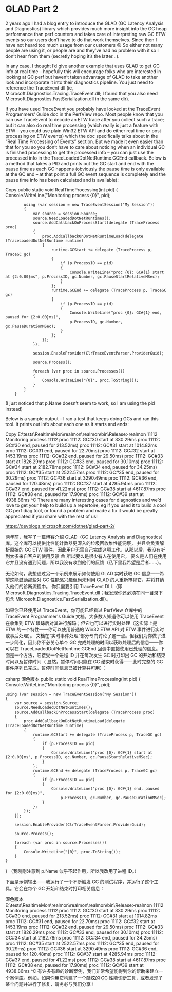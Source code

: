 <h1>GLAD Part 2</h1>

2 years ago I had a blog entry to introduce the GLAD (GC Latency Analysis and Diagnostics) library which provides much more insight into the GC heap performance 
than perf counters and takes care of interpreting raw GC ETW events so our users don’t have to do that work themselves. 
Since then I have not heard too much usage from our customers 😛 So either not many people are using it, 
or people are and they’ve had no problem with it so I don’t hear from them (secretly hoping it’s the latter…).

In any case, I thought I’d give another example that uses GLAD to get GC info at real time – hopefully this will encourage folks 
who are interested in looking at GC perf but haven’t taken advantage of GLAD to take another look and incorporate it into their diagnostics pipeline. 
You just need to reference the TraceEvent dll (ie, Microsoft.Diagnostics.Tracing.TraceEvent.dll; I found that you also need Microsoft.Diagnostics.FastSerialization.dll in the same dir).

If you have used TraceEvent you probably have looked at the TraceEvent Programmers’ Guide doc in the PerfView repo. 
Most people know that you can use TraceEvent to decode an ETW trace after you collect such a trace; 
but it can also do real time processing (which really is just a feature with ETW – you could use plain Win32 ETW API and do either real time or post processing on ETW events) 
which the doc specifically talks about in the “Real Time Processing of Events” section. 
But we made it even easier than that for you so you don’t have to care about noticing 
when an individual GC is finished processing to get the processed info – you can just use the processed info in the TraceLoadedDotNetRuntime.GCEnd callback. 
Below is a method that takes a PID and prints out the GC start and end with the pause time as each GC happens 
(obviously the pause time is only available at the GC end – at that point a full GC event sequence is completely and the pause time info has been calculated and is available):

Copy
        public static void RealTimeProcessing(int pid)
        {
            Console.WriteLine("Monitoring process {0}", pid);

            using (var session = new TraceEventSession("My Session"))
            {
                var source = session.Source;
                source.NeedLoadedDotNetRuntimes();
                source.AddCallbackOnProcessStart(delegate (TraceProcess proc)
                {
                    proc.AddCallbackOnDotNetRuntimeLoad(delegate (TraceLoadedDotNetRuntime runtime)
                    {
                        runtime.GCStart += delegate (TraceProcess p, TraceGC gc)
                        {
                            if (p.ProcessID == pid)
                            {
                                Console.WriteLine("proc {0}: GC#{1} start at {2:0.00}ms", p.ProcessID, gc.Number, gc.PauseStartRelativeMSec);
                            }
                        };
                        runtime.GCEnd += delegate (TraceProcess p, TraceGC gc)
                        {
                            if (p.ProcessID == pid)
                            {
                                Console.WriteLine("proc {0}: GC#{1} end, paused for {2:0.00}ms)",
                                p.ProcessID, gc.Number, gc.PauseDurationMSec);
                            }
                        };
                    });
                });

                session.EnableProvider(ClrTraceEventParser.ProviderGuid);

                source.Process();

                foreach (var proc in source.Processes())
                {
                    Console.WriteLine("{0}", proc.ToString());
                }
            }
        }
(I just noticed that p.Name doesn’t seem to work, so I am using the pid instead)

Below is a sample output – I ran a test that keeps doing GCs and ran this tool. It prints out info about each one as it starts and ends:

Copy
E:\tests\RealtimeMon\realmon\realmon\bin\Release>realmon 11112
Monitoring process 11112
proc 11112: GC#30 start at 330.29ms
proc 11112: GC#30 end, paused for 213.52ms)
proc 11112: GC#31 start at 1014.82ms
proc 11112: GC#31 end, paused for 22.70ms)
proc 11112: GC#32 start at 1453.19ms
proc 11112: GC#32 end, paused for 29.50ms)
proc 11112: GC#33 start at 1826.29ms
proc 11112: GC#33 end, paused for 30.10ms)
proc 11112: GC#34 start at 2182.78ms
proc 11112: GC#34 end, paused for 34.25ms)
proc 11112: GC#35 start at 2522.57ms
proc 11112: GC#35 end, paused for 30.29ms)
proc 11112: GC#36 start at 3290.49ms
proc 11112: GC#36 end, paused for 120.48ms)
proc 11112: GC#37 start at 4285.94ms
proc 11112: GC#37 end, paused for 41.22ms)
proc 11112: GC#38 start at 4617.87ms
proc 11112: GC#38 end, paused for 17.90ms)
proc 11112: GC#39 start at 4938.86ms
^C
There are many interesting cases for diagnostics and we’d love to get your help to build up a repertoire, eg if you used it to build a cool GC perf diag tool, 
or found a problem and made a fix it would be greatly appreciated if you share with the rest of us!

https://devblogs.microsoft.com/dotnet/glad-part-2/

两年前，我写了一篇博客介绍 GLAD（GC Latency Analysis and Diagnostics） 库。这个库可以提供比性能计数器更深入的垃圾回收堆性能洞察，
并且会负责解析原始的 GC ETW 事件，因此用户无需自己完成这项工作。从那以后，我没有听到太多来自客户的使用反馈 😛 所以要么是很少有人在使用它，
要么是人们在使用它并且没有遇到问题，所以我没有收到他们的反馈（私下里我希望是后者……）。

无论如何，我想通过另一个示例来展示如何使用 GLAD 实时获取 GC 信息——希望这能鼓励那些对 GC 性能感兴趣但尚未利用 GLAD 的人重新审视它，并将其纳入他们的诊断流程中。
你只需要引用 TraceEvent DLL（即 Microsoft.Diagnostics.Tracing.TraceEvent.dll；我发现你还必须在同一目录下包含 Microsoft.Diagnostics.FastSerialization.dll）。

如果你已经使用过 TraceEvent，你可能已经看过 PerfView 仓库中的 TraceEvent Programmer's Guide 文档。大多数人知道你可以使用 TraceEvent 
在收集到 ETW 跟踪后对其进行解码；但它也可以进行实时处理（这实际上是 ETW 的一个特性——你可以使用普通的 Win32 ETW API 对 ETW 事件进行实时或事后处理）。
文档在“实时事件处理”部分专门讨论了这一点。但我们为你做了进一步简化，因此你不必关心单个 GC 完成处理的时间以获取处理后的信息——你可以在 TraceLoadedDotNetRuntime.GCEnd 
回调中直接使用已处理的信息。下面是一个方法，它接受一个进程 ID 并在每次发生 GC 时打印出 GC 的开始和结束时间以及暂停时间（
显然，暂停时间只能在 GC 结束时获得——此时完整的 GC 事件序列已完成，暂停时间信息已被计算并可用）：

csharp
深色版本
public static void RealTimeProcessing(int pid)
{
    Console.WriteLine("Monitoring process {0}", pid);

    using (var session = new TraceEventSession("My Session"))
    {
        var source = session.Source;
        source.NeedLoadedDotNetRuntimes();
        source.AddCallbackOnProcessStart(delegate (TraceProcess proc)
        {
            proc.AddCallbackOnDotNetRuntimeLoad(delegate (TraceLoadedDotNetRuntime runtime)
            {
                runtime.GCStart += delegate (TraceProcess p, TraceGC gc)
                {
                    if (p.ProcessID == pid)
                    {
                        Console.WriteLine("proc {0}: GC#{1} start at {2:0.00}ms", p.ProcessID, gc.Number, gc.PauseStartRelativeMSec);
                    }
                };
                runtime.GCEnd += delegate (TraceProcess p, TraceGC gc)
                {
                    if (p.ProcessID == pid)
                    {
                        Console.WriteLine("proc {0}: GC#{1} end, paused for {2:0.00}ms)",
                            p.ProcessID, gc.Number, gc.PauseDurationMSec);
                    }
                };
            });
        });

        session.EnableProvider(ClrTraceEventParser.ProviderGuid);

        source.Process();

        foreach (var proc in source.Processes())
        {
            Console.WriteLine("{0}", proc.ToString());
        }
    }
}
（我刚刚注意到 p.Name 似乎不起作用，所以我改用了进程 ID。）

下面是示例输出——我运行了一个不断触发 GC 的测试程序，并运行了这个工具。它会在每个 GC 开始和结束时打印相关信息：

深色版本
E:\tests\RealtimeMon\realmon\realmon\realmon\bin\Release>realmon 11112
Monitoring process 11112
proc 11112: GC#30 start at 330.29ms
proc 11112: GC#30 end, paused for 213.52ms)
proc 11112: GC#31 start at 1014.82ms
proc 11112: GC#31 end, paused for 22.70ms)
proc 11112: GC#32 start at 1453.19ms
proc 11112: GC#32 end, paused for 29.50ms)
proc 11112: GC#33 start at 1826.29ms
proc 11112: GC#33 end, paused for 30.10ms)
proc 11112: GC#34 start at 2182.78ms
proc 11112: GC#34 end, paused for 34.25ms)
proc 11112: GC#35 start at 2522.57ms
proc 11112: GC#35 end, paused for 30.29ms)
proc 11112: GC#36 start at 3290.49ms
proc 11112: GC#36 end, paused for 120.48ms)
proc 11112: GC#37 start at 4285.94ms
proc 11112: GC#37 end, paused for 41.22ms)
proc 11112: GC#38 start at 4617.87ms
proc 11112: GC#38 end, paused for 17.90ms)
proc 11112: GC#39 start at 4938.86ms
^C
有许多有趣的诊断案例，我们非常希望能得到你的帮助来建立一个案例库。例如，如果你用它构建了一个酷炫的 GC 性能诊断工具，或者发现了某个问题并进行了修复，请务必与我们分享！